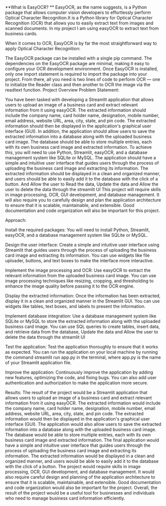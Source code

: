 **What is EasyOCR?
**
EasyOCR, as the name suggests, is a Python package that allows computer vision developers to effortlessly perform Optical Character Recognition.It is a Python library for Optical Character Recognition (OCR) that allows you to easily extract text from images and scanned documents. In my project I am using easyOCR to extract text from business cards.

When it comes to OCR, EasyOCR is by far the most straightforward way to apply Optical Character Recognition:

The EasyOCR package can be installed with a single pip command.
The dependencies on the EasyOCR package are minimal, making it easy to configure your OCR development environment.
Once EasyOCR is installed, only one import statement is required to import the package into your project.
From there, all you need is two lines of code to perform OCR — one to initialize the Reader class and then another to OCR the image via the readtext function.
Project Overview
Problem Statement:

You have been tasked with developing a Streamlit application that allows users to upload an image of a business card and extract relevant information from it using easyOCR. The extracted information should include the company name, card holder name, designation, mobile number, email address, website URL, area, city, state, and pin code. The extracted information should then be displayed in the application's graphical user interface (GUI). In addition, the application should allow users to save the extracted information into a database along with the uploaded business card image. The database should be able to store multiple entries, each with its own business card image and extracted information. To achieve this, you will need to use Python, Streamlit, easyOCR, and a database management system like SQLite or MySQL. The application should have a simple and intuitive user interface that guides users through the process of uploading the business card image and extracting its information. The extracted information should be displayed in a clean and organized manner, and users should be able to easily add it to the database with the click of a button. And Allow the user to Read the data, Update the data and Allow the user to delete the data through the streamlit UI This project will require skills in image processing, OCR, GUI development, and database management. It will also require you to carefully design and plan the application architecture to ensure that it is scalable, maintainable, and extensible. Good documentation and code organization will also be important for this project.

Approach:

Install the required packages: You will need to install Python, Streamlit, easyOCR, and a database management system like SQLite or MySQL.

Design the user interface: Create a simple and intuitive user interface using Streamlit that guides users through the process of uploading the business card image and extracting its information. You can use widgets like file uploader, buttons, and text boxes to make the interface more interactive.

Implement the image processing and OCR: Use easyOCR to extract the relevant information from the uploaded business card image. You can use image processing techniques like resizing, cropping, and thresholding to enhance the image quality before passing it to the OCR engine.

Display the extracted information: Once the information has been extracted, display it in a clean and organized manner in the Streamlit GUI. You can use widgets like tables, text boxes, and labels to present the information.

Implement database integration: Use a database management system like SQLite or MySQL to store the extracted information along with the uploaded business card image. You can use SQL queries to create tables, insert data, and retrieve data from the database, Update the data and Allow the user to delete the data through the streamlit UI

Test the application: Test the application thoroughly to ensure that it works as expected. You can run the application on your local machine by running the command streamlit run app.py in the terminal, where app.py is the name of your Streamlit application file.

Improve the application: Continuously improve the application by adding new features, optimizing the code, and fixing bugs. You can also add user authentication and authorization to make the application more secure.

Results: The result of the project would be a Streamlit application that allows users to upload an image of a business card and extract relevant information from it using easyOCR. The extracted information would include the company name, card holder name, designation, mobile number, email address, website URL, area, city, state, and pin code. The extracted information would then be displayed in the application's graphical user interface (GUI). The application would also allow users to save the extracted information into a database along with the uploaded business card image. The database would be able to store multiple entries, each with its own business card image and extracted information. The final application would have a simple and intuitive user interface that guides users through the process of uploading the business card image and extracting its information. The extracted information would be displayed in a clean and organized manner, and users would be able to easily add it to the database with the click of a button. The project would require skills in image processing, OCR, GUI development, and database management. It would also require careful design and planning of the application architecture to ensure that it is scalable, maintainable, and extensible. Good documentation and code organization would also be important for the project. Overall, the result of the project would be a useful tool for businesses and individuals who need to manage business card information efficiently.
